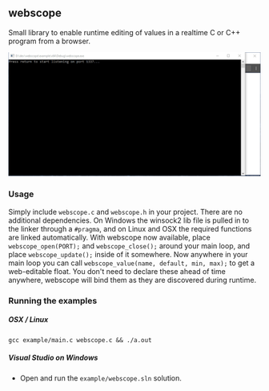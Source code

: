 ## webscope
Small library to enable runtime editing of values in a realtime C or C++ program from a browser.

![Demo](https://github.com/jaburns/webscope/raw/master/example/demo.gif)

### Usage
Simply include `webscope.c` and `webscope.h` in your project. There are no additional dependencies. On Windows the winsock2 lib file is pulled in to the linker through a `#pragma`, and on Linux and OSX the required functions are linked automatically. With webscope now available, place `webscope_open(PORT);` and `webscope_close();` around your main loop, and place `webscope_update();` inside of it somewhere. Now anywhere in your main loop you can call `webscope_value(name, default, min, max);` to get a web-editable float. You don't need to declare these ahead of time anywhere, webscope will bind them as they are discovered during runtime.

### Running the examples

##### OSX / Linux
```
gcc example/main.c webscope.c && ./a.out
```
##### Visual Studio on Windows
- Open and run the `example/webscope.sln` solution.
